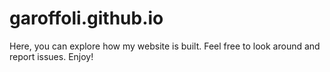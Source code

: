 # garoffoli.github.io
Here, you can explore how my website is built. Feel free to look around and report issues. Enjoy!
